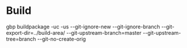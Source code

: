 # Build

gbp buildpackage -uc -us --git-ignore-new --git-ignore-branch --git-export-dir=../build-area/ --git-upstream-branch=master --git-upstream-tree=branch --git-no-create-orig
